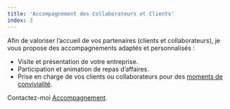 ```yaml
---
title: 'Accompagnement des Collaborateurs et Clients'
index: 3
---
```


Afin de valoriser l’accueil de vos partenaires (clients et collaborateurs), je vous propose des
accompagnements adaptés et personnalisés :

- Visite et présentation de votre entreprise.
- Participation et animation de repas d’affaires.
- Prise en charge de vos clients ou collaborateurs pour des [moments de convivialité](/posts2/prise).

Contactez-moi [Accompagnement](mailto:info@glyneltconsultant.fr?subject=Accompagnement&body=Tapez%20%0Avotre%20message%20ici%0A).
